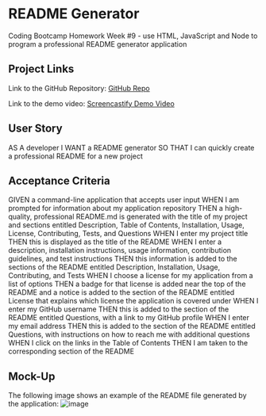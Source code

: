 # README Generator
Coding Bootcamp Homework Week #9 - use HTML, JavaScript and Node to program a professional README generator application 

## Project Links
Link to the GitHub Repository: [GitHub Repo](https://github.com/lvaillancourt8/README-Generator)

Link to the demo video: [Screencastify Demo Video](https://drive.google.com/file/d/1X95VVprU9-XvUEcKOqFGNBdB30RQo2-K/view?usp=sharing)

## User Story

AS A developer
I WANT a README generator
SO THAT I can quickly create a professional README for a new project


## Acceptance Criteria

GIVEN a command-line application that accepts user input
WHEN I am prompted for information about my application repository
THEN a high-quality, professional README.md is generated with the title of my project and sections entitled Description, Table of Contents, Installation, Usage, License, Contributing, Tests, and Questions
WHEN I enter my project title
THEN this is displayed as the title of the README
WHEN I enter a description, installation instructions, usage information, contribution guidelines, and test instructions
THEN this information is added to the sections of the README entitled Description, Installation, Usage, Contributing, and Tests
WHEN I choose a license for my application from a list of options
THEN a badge for that license is added near the top of the README and a notice is added to the section of the README entitled License that explains which license the application is covered under
WHEN I enter my GitHub username
THEN this is added to the section of the README entitled Questions, with a link to my GitHub profile
WHEN I enter my email address
THEN this is added to the section of the README entitled Questions, with instructions on how to reach me with additional questions
WHEN I click on the links in the Table of Contents
THEN I am taken to the corresponding section of the README


## Mock-Up

The following image shows an example of the README file generated by the application:
![image](https://user-images.githubusercontent.com/55712456/129933977-97a31a1c-925a-4f0e-8b5d-b7df4cabbb0a.png)


